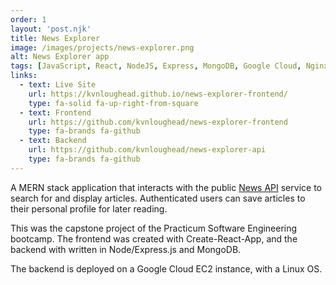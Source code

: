 ```yaml
---
order: 1
layout: 'post.njk'
title: News Explorer
image: /images/projects/news-explorer.png
alt: News Explorer app
tags: [JavaScript, React, NodeJS, Express, MongoDB, Google Cloud, Nginx]
links:
  - text: Live Site
    url: https://kvnloughead.github.io/news-explorer-frontend/
    type: fa-solid fa-up-right-from-square
  - text: Frontend
    url: https://github.com/kvnloughead/news-explorer-frontend
    type: fa-brands fa-github
  - text: Backend
    url: https://github.com/kvnloughead/news-explorer-api
    type: fa-brands fa-github
---
```


A MERN stack application that interacts with the public [News API](https://newsapi.org/) service to search for and display articles. Authenticated users can save articles to their personal profile for later reading.

This was the capstone project of the Practicum Software Engineering bootcamp. The frontend was created with Create-React-App, and the backend with written in Node/Express.js and MongoDB.

The backend is deployed on a Google Cloud EC2 instance, with a Linux OS.
